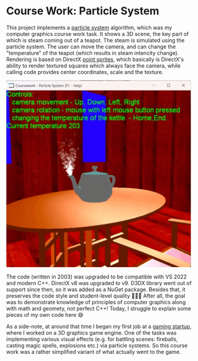 # Course Work: Particle System

This project implements a [particle system](https://en.wikipedia.org/wiki/Particle_system) algorithm, which was my computer graphics course work task. It shows a 3D scene, the key part of which is steam coming out of a teapot. The steam is simulated using the particle system. The user can move the camera, and can change the "temperature" of the teapot (which results in steam intencity change). Rendering is based on DirectX [point sprites](https://learn.microsoft.com/en-us/windows/win32/direct3d9/point-sprites), which basically is DirectX's ability to render textured squares which always face the camera, while calling code provides center coordinates, scale and the texture. 

![ParticleSystem Demo](ParticleSystem%20Demo.gif)

The code (written in 2003) was upgraded to be compatible with VS 2022 and modern C++. DirectX v8 was upgraded to v9. D3DX library went out of support since then, so it was added as a NuGet package. Besides that, it preserves the code style and student-level quality 👨🏻‍🎓 After all, the goal was to demonstrate knowledge of principles of computer graphics along with math and geomety, not perfect C++! Today, I struggle to explain some pieces of my own code here 😅

As a side-note, at around that time I began my first job at a [gaming startup](http://store.steampowered.com/app/289200/), where I worked on a 3D graphics game engine. One of the tasks was implementing various visual effects (e.g. for battling scenes: fireballs, casting magic spells, explosions etc.) via particle systems. So this course work was a rather simplified variant of what actually went to the game.
